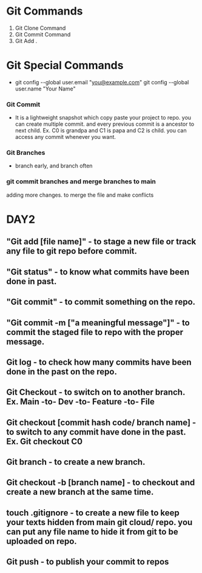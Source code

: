 # Git Commands 

1. Git Clone Command
2. Git Commit Command 
3. Git Add .  


# Git Special Commands 

*   git config --global user.email "you@example.com"
  git config --global user.name "Your Name"


### Git Commit 
* It is a lightweight snapshot which copy paste your project to repo. 
you can create multiple commit. and every previous commit is a ancestor to next child. Ex. C0 is grandpa and C1 is papa and C2 is child. you can access any commit whenever you want. 

### Git Branches 
* branch early, and branch often

### git commit branches and merge branches to main

adding more changes. to merge the file and make conflicts


# DAY2

## "Git add [file name]" - to stage a new file or track any file to git repo before commit.

## "Git status" - to know what commits have been done in past.

## "Git commit" - to commit something on the repo.

## "Git commit -m ["a meaningful message"]" - to commit the staged file to repo with the proper message.

## Git log - to check how many commits have been done in the past on the repo. 

## Git Checkout - to switch on to another branch. Ex. Main -to- Dev -to- Feature -to- File

## Git checkout [commit hash code/ branch name] - to switch to any commit have done in the past. Ex. Git checkout C0

## Git branch - to create a new branch. 

## Git checkout -b [branch name] - to checkout and create a new branch at the same time. 

## touch .gitignore - to create a new file to keep your texts hidden from main git cloud/ repo. you can put any file name to hide it from git to be uploaded on repo. 

## Git push - to publish your commit to repos